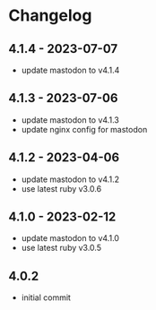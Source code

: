 # Changelog

## 4.1.4 - 2023-07-07

* update mastodon to v4.1.4

## 4.1.3 - 2023-07-06

* update mastodon to v4.1.3
* update nginx config for mastodon

## 4.1.2 - 2023-04-06

* update mastodon to v4.1.2
* use latest ruby v3.0.6

## 4.1.0 - 2023-02-12

* update mastodon to v4.1.0
* use latest ruby v3.0.5

## 4.0.2

* initial commit